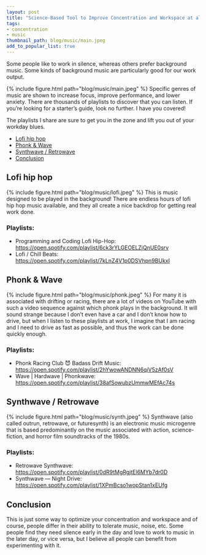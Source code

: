 ```yaml
---
layout: post
title: "Science-Based Tool to Improve Concentration and Workspace at all"
tags:
- concentration
- music
thumbnail_path: blog/music/main.jpeg
add_to_popular_list: true
---
```

Some people like to work in silence, whereas others prefer background music. Some kinds of background music are particularly good for our work output.

{% include figure.html path="blog/music/main.jpeg" %}
Specific genres of music are shown to increase focus, improve performance, and lower anxiety. There are thousands of playlists to discover that you can listen. If you’re looking for a starter’s guide, look no further. I have you covered!

The playlists I share are sure to get you in the zone and lift you out of your workday blues.

* [Lofi hip hop](#lofi-hip-hop)
* [Phonk & Wave](#phonk--wave)
* [Synthwave / Retrowave](#synthwave--retrowave)
* [Conclusion](#Conclusion)

## Lofi hip hop
{% include figure.html path="blog/music/lofi.jpeg" %}
This is music designed to be played in the background!
There are endless hours of lofi hip hop music available, and they all create a nice backdrop for getting real work done.

### Playlists:

- Programming and Coding Lofi Hip-Hop: https://open.spotify.com/playlist/6ck3rYLGEOELZjQnUE0srv
- Lofi / Chill Beats: https://open.spotify.com/playlist/7kLnZ4V1p0DSVhpn9BUkxI

## Phonk & Wave
{% include figure.html path="blog/music/phonk.jpeg" %}
For many it is associated with drifting or racing, there are a lot of videos on YouTube with such a video sequence against which phonk plays in the background.
It will sound strange because I don’t even have a car and I don’t know how to drive, but when I listen to these playlists at work, I imagine that I am racing and I need to drive as fast as possible, and thus the work can be done quickly enough.

### Playlists:

- Phonk Racing Club 😈 Badass Drift Music: https://open.spotify.com/playlist/2hYwowANDNN6qiV5zAf0sV
- Wave | Hardwave | Phonkwave:
https://open.spotify.com/playlist/38afSowubzUmmwMEfAc74s

## Synthwave / Retrowave
{% include figure.html path="blog/music/synth.jpeg" %}
Synthwave (also called outrun, retrowave, or futuresynth) is an electronic music microgenre that is based predominantly on the music associated with action, science-fiction, and horror film soundtracks of the 1980s.

### Playlists:

- Retrowave Synthwave:
https://open.spotify.com/playlist/0dR9tMgRgjtEl6MYb7dr0D
- Synthwave — Night Drive:
https://open.spotify.com/playlist/1XPmBcso1wopStan1xEUfg

## Conclusion

This is just some way to optimize your concentration and workspace and of course, people differ in their ability to tolerate music, noise, etc. Some people find they need silence early in the day and love to work to music in the later day, or vice versa, but I believe all people can benefit from experimenting with it.
